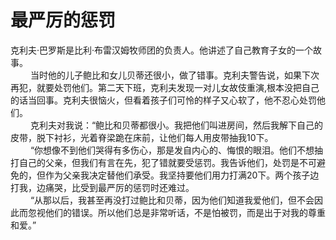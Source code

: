 # 最严厉的惩罚
克利夫·巴罗斯是比利·布雷汉姆牧师团的负责人。他讲述了自己教育子女的一个故事。  
　　 当时他的儿子鲍比和女儿贝蒂还很小，做了错事。克利夫警告说，如果下次再犯，就要处罚他们。第二天下班，克利夫发现一对儿女故伎重演,根本没把自己的话当回事。克利夫很恼火，但看着孩子们可怜的样子又心软了，他不忍心处罚他们。  
　　 克利夫对我说：“鲍比和贝蒂都很小。我把他们叫进房间，然后我解下自己的皮带，脱下衬衫，光着脊梁跪在床前，让他们每人用皮带抽我10下。  
　　 “你想像不到他们哭得有多伤心，那是发自内心的、悔恨的眼泪。他们不想抽打自己的父亲，但我们有言在先，犯了错就要受惩罚。我告诉他们，处罚是不可避免的，但作为父亲我决定替他们承受。我坚持要他们用力打满20下。两个孩子边打我，边痛哭，比受到最严厉的惩罚时还难过。  
　　 “从那以后，我甚至再没打过鲍比和贝蒂，因为他们知道我爱他们，但不会因此而忽视他们的错误。所以他们总是非常听话，不是怕被罚，而是出于对我的尊重和爱。”
  